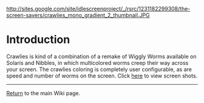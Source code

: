 http://sites.google.com/site/idlescreenproject/_/rsrc/1231182299308/the-screen-savers/crawlies_mono_gradient_2_thumbnail.JPG

# Introduction #

Crawlies is kind of a combination of a remake of Wiggly Worms available on Solaris and Nibbles, in which multicolored worms creep their way across your screen.  The crawlies coloring is completely user configurable, as are speed and number of worms on the screen.  Click [here](http://sites.google.com/site/idlescreenproject/the-screen-savers/crawlies-screen-shots) to view screen shots.


---

[Return](http://code.google.com/p/idlescreen/wiki/IdleScreen) to the main Wiki page.